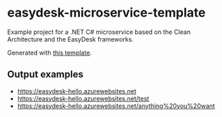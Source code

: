 # easydesk-microservice-template
Example project for a .NET C# microservice based on the Clean Architecture and the EasyDesk frameworks.

Generated with [this template](https://github.com/EasyDesk/easydesk-microservice-template).

## Output examples

* https://easydesk-hello.azurewebsites.net
* https://easydesk-hello.azurewebsites.net/test
* https://easydesk-hello.azurewebsites.net/anything%20you%20want
